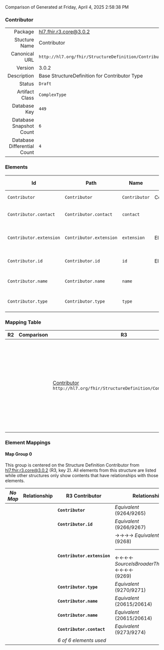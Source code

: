 Comparison of 
Generated at Friday, April 4, 2025 2:58:38 PM

### Contributor

|      |     |
| ---: | --- |
| Package | hl7.fhir.r3.core@3.0.2 |
| Stucture Name | Contributor |
| Canonical URL | `http://hl7.org/fhir/StructureDefinition/Contributor` |
| Version | 3.0.2 |
| Description | Base StructureDefinition for Contributor Type |
| Status | `Draft` |
| Artifact Class | `ComplexType` |
| Database Key | `449` |
| Database Snapshot Count | `6` |
| Database Differential Count | `4` |

### Elements

| Id | Path | Name | Base Path | Short | Cardinality | Collated Type | Binding Strength | Binding Value Set |
| -- | ---- | ---- | --------- | ----- | ----------- | ------------- | ---------------- | ----------------- |
| `Contributor` | `Contributor` | `Contributor` | Contributor | Contributor information | 0..* | Contributor |  |  |
| `Contributor.contact` | `Contributor.contact` | `contact` |  | Contact details of the contributor | 0..* | ContactDetail |  |  |
| `Contributor.extension` | `Contributor.extension` | `extension` | Element.extension | Additional Content defined by implementations | 0..* | Extension |  |  |
| `Contributor.id` | `Contributor.id` | `id` | Element.id | xml:id (or equivalent in JSON) | 0..1 | id |  |  |
| `Contributor.name` | `Contributor.name` | `name` |  | Who contributed the content | 1..1 | string |  |  |
| `Contributor.type` | `Contributor.type` | `type` |  | author \| editor \| reviewer \| endorser | 1..1 | code | `Required` | `http://hl7.org/fhir/ValueSet/contributor-type` |
### Mapping Table

| R2 | Comparison | R3 | Comparison | R4 | Comparison | R4B | Comparison | R5
| --- | --- | --- | --- | --- | --- | --- | --- | ---
| | | [Contributor](/docs/R3/ComplexTypes/Contributor.md)<br/> `http://hl7.org/fhir/StructureDefinition/Contributor\|3.0.2` | →→→→→→→<br/>`RelatedTo`<br/>- DBKey: `390`<br/>- Reviewed: `n/a`<br/>- By: `n/a`<br/>→→→→→→→<hr/>←←←←←←←<br/>`Equivalent`<br/>- DBKey: `586`<br/>- Reviewed: `n/a`<br/>- By: `n/a`<br/>←←←←←←←| [Contributor](/docs/R4/ComplexTypes/Contributor.md)<br/> `http://hl7.org/fhir/StructureDefinition/Contributor\|4.0.1` | →→→→→→→<br/>`Equivalent`<br/>- DBKey: `1325`<br/>- Reviewed: `n/a`<br/>- By: `n/a`<br/>→→→→→→→<hr/>←←←←←←←<br/>`Equivalent`<br/>- DBKey: `1326`<br/>- Reviewed: `n/a`<br/>- By: `n/a`<br/>←←←←←←←| [Contributor](/docs/R4B/ComplexTypes/Contributor.md)<br/> `http://hl7.org/fhir/StructureDefinition/Contributor\|4.3.0` | →→→→→→→<br/>`Equivalent`<br/>- DBKey: `898`<br/>- Reviewed: `n/a`<br/>- By: `n/a`<br/>→→→→→→→<hr/>←←←←←←←<br/>`Equivalent`<br/>- DBKey: `1127`<br/>- Reviewed: `n/a`<br/>- By: `n/a`<br/>←←←←←←←| [Contributor](/docs/R5/ComplexTypes/Contributor.md)<br/> `http://hl7.org/fhir/StructureDefinition/Contributor\|5.0.0` 

### Element Mappings


#### Map Group 0

This group is centered on the Structure Definition Contributor from hl7.fhir.r3.core@3.0.2 (R3, key 2).
All elements from this structure are listed while other structures only show contents that have relationships with those elements.

| *No Map* | Relationship | R3 Contributor| Relationship | [R4 Contributor](/docs/R4/ComplexTypes/Contributor.md)| Relationship | [R4B Contributor](/docs/R4B/ComplexTypes/Contributor.md)| Relationship | [R5 Contributor](/docs/R5/ComplexTypes/Contributor.md)
| --- | --- | --- | --- | --- | --- | --- | --- | ---
| | | **`Contributor`**| _Equivalent_<br/>(9264/9265)| `Contributor`| _Equivalent_<br/>(20616/20617)| `Contributor`| _Equivalent_<br/>(35741/35742)| `Contributor`
| | | **`Contributor.id`**| _Equivalent_<br/>(9266/9267)| `Contributor.id`| _Equivalent_<br/>(20618/20619)| `Contributor.id`| _Equivalent_<br/>(35743/35744)| `Contributor.id`
| | | **`Contributor.extension`**| →→→→ _Equivalent_ →→→→ <br/>(9268)<hr/>←←←← _SourceIsBroaderThanTarget_ ←←←← <br/>(9269)| `Contributor.extension`| _Equivalent_<br/>(20620/20621)| `Contributor.extension`| _Equivalent_<br/>(35745/35746)| `Contributor.extension`
| | | **`Contributor.type`**| _Equivalent_<br/>(9270/9271)| `Contributor.type`| _Equivalent_<br/>(20622/20623)| `Contributor.type`| _Equivalent_<br/>(35747/35748)| `Contributor.type`
| | | **`Contributor.name`**| _Equivalent_<br/>(20615/20614)| `Contributor.extension`| _Equivalent_<br/>(20620/20621)| `Contributor.extension`| _Equivalent_<br/>(35745/35746)| `Contributor.extension`
| | | **`Contributor.name`**| _Equivalent_<br/>(20615/20614)| `Contributor.name`| _Equivalent_<br/>(20624/20625)| `Contributor.name`| _Equivalent_<br/>(35749/35750)| `Contributor.name`
| | | **`Contributor.contact`**| _Equivalent_<br/>(9273/9274)| `Contributor.contact`| _Equivalent_<br/>(20626/20627)| `Contributor.contact`| _Equivalent_<br/>(35751/35752)| `Contributor.contact`
| | | *6 of 6 elements used* | | *6 of 6 elements used* | | *6 of 6 elements used* | | *6 of 6 elements used* 

